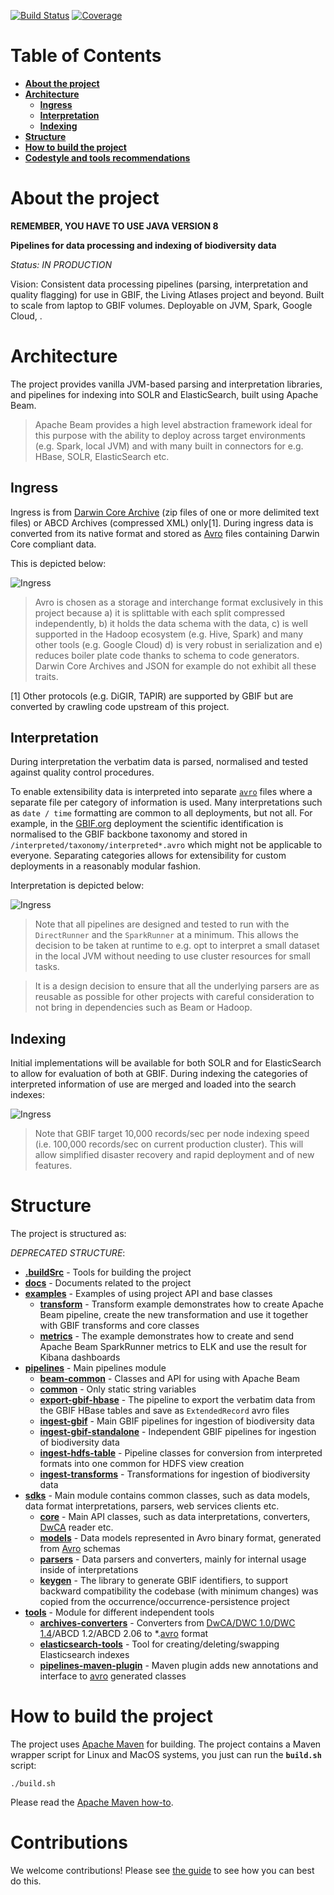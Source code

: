 [![Build Status](https://builds.gbif.org/job/pipelines/badge/icon?style=flat-square)](https://builds.gbif.org/job/pipelines/)
[![Coverage](https://sonar.gbif.org/api/project_badges/measure?project=org.gbif.pipelines%3Apipelines-parent&metric=coverage)](https://sonar.gbif.org/dashboard?id=org.gbif.pipelines%3Apipelines-parent)

# Table of Contents

- [**About the project**](#about-the-project)
- [**Architecture**](#architecture)
    - [**Ingress**](#ingress)
    - [**Interpretation**](#interpretation)
    - [**Indexing**](#indexing)
- [**Structure**](#structure)
- [**How to build the project**](#how-to-build-the-project)
- [**Codestyle and tools recommendations**](#codestyle-and-tools-recommendations)

# About the project

**REMEMBER, YOU HAVE TO USE JAVA VERSION 8**

**Pipelines for data processing and indexing of biodiversity data**

_Status: IN PRODUCTION_

Vision: Consistent data processing pipelines (parsing, interpretation and quality flagging) for use in GBIF, the Living Atlases project and beyond.
Built to scale from laptop to GBIF volumes. Deployable on JVM, Spark, Google Cloud, <insert your favourite cloud provider here>.

# Architecture

The project provides vanilla JVM-based parsing and interpretation libraries, and pipelines for indexing into SOLR and ElasticSearch, built using Apache Beam.

> Apache Beam provides a high level abstraction framework ideal for this purpose with the ability to deploy across target environments (e.g. Spark, local JVM) and with many built in connectors for e.g. HBase, SOLR, ElasticSearch etc.

## Ingress

Ingress is from [Darwin Core Archive](https://www.tdwg.org/standards/dwc/) (zip files of one or more delimited text files) or ABCD Archives (compressed XML) only[1].
During ingress data is converted from its native format and stored as [Avro](https://avro.apache.org/docs/current/) files containing Darwin Core compliant data.

This is depicted below:

![Ingress](./docs/images/ingress.svg)

> Avro is chosen as a storage and interchange format exclusively in this project because a) it is splittable with each split compressed independently, b) it holds the data schema with the data, c) is well supported in the Hadoop ecosystem (e.g. Hive, Spark) and many other tools (e.g. Google Cloud) d) is very robust in serialization and e) reduces boiler plate code thanks to schema to code generators. Darwin Core Archives and JSON for example do not exhibit all these traits.

[1] Other protocols (e.g. DiGIR, TAPIR) are supported by GBIF but are converted by crawling code upstream of this project.

## Interpretation

During interpretation the verbatim data is parsed, normalised and tested against quality control procedures.

To enable extensibility data is interpreted into separate [`avro`](https://avro.apache.org/docs/current/) files where a separate file per category of information is used.  Many interpretations such as `date / time` formatting are common to all deployments, but not all.
For example, in the [GBIF.org](https://www.gbif.org) deployment the scientific identification is normalised to the GBIF backbone taxonomy and stored in `/interpreted/taxonomy/interpreted*.avro` which might not be applicable to everyone.
Separating categories allows for extensibility for custom deployments in a reasonably modular fashion.

Interpretation is depicted below:

![Ingress](./docs/images/interpret.svg)

> Note that all pipelines are designed and tested to run with the `DirectRunner` and the `SparkRunner` at a minimum.  This allows the decision to be taken at runtime to e.g. opt to interpret a small dataset in the local JVM without needing to use cluster resources for small tasks.

> It is a design decision to ensure that all the underlying parsers are as reusable as possible for other projects with careful consideration to not bring in dependencies such as Beam or Hadoop.

## Indexing

Initial implementations will be available for both SOLR and for ElasticSearch to allow for evaluation of both at GBIF.
During indexing the categories of interpreted information of use are merged and loaded into the search indexes:

![Ingress](./docs/images/index.svg)

> Note that GBIF target 10,000 records/sec per node indexing speed (i.e. 100,000 records/sec on current production cluster).  This will allow simplified disaster recovery and rapid deployment and of new features.

# Structure

The project is structured as:

_DEPRECATED STRUCTURE_:
- [**.buildSrc**](./.buildSrc) - Tools for building the project
- [**docs**](./docs) - Documents related to the project
- [**examples**](./examples) - Examples of using project API and base classes
    - [**transform**](./examples/transform) - Transform example demonstrates how to create Apache Beam pipeline, create the new transformation and use it together with GBIF transforms and core classes
    - [**metrics**](./examples/metrics) - The example demonstrates how to create and send Apache Beam SparkRunner metrics to ELK and use the result for Kibana dashboards
- [**pipelines**](./pipelines) - Main pipelines module
    - [**beam-common**](./pipelines/beam-common) - Classes and API for using with Apache Beam
    - [**common**](./pipelines/common) - Only static string variables
    - [**export-gbif-hbase**](./pipelines/export-gbif-hbase) - The pipeline to export the verbatim data from the GBIF HBase tables and save as `ExtendedRecord` avro files
    - [**ingest-gbif**](./pipelines/ingest-gbif) - Main GBIF pipelines for ingestion of biodiversity data
    - [**ingest-gbif-standalone**](./pipelines/ingest-gbif-standalone) - Independent GBIF pipelines for ingestion of biodiversity data
    - [**ingest-hdfs-table**](./pipelines/ingest-hdfs-table) - Pipeline classes for conversion from interpreted formats into one common for HDFS view creation
    - [**ingest-transforms**](./pipelines/ingest-transforms) - Transformations for ingestion of biodiversity data
- [**sdks**](./sdks) - Main module contains common classes, such as data models, data format interpretations, parsers, web services clients etc.
    - [**core**](./sdks/core) - Main API classes, such as data interpretations, converters, [DwCA](https://www.tdwg.org/standards/dwc/) reader etc.
    - [**models**](./sdks/models) - Data models represented in Avro binary format, generated from [Avro](https://avro.apache.org/docs/current/) schemas
    - [**parsers**](./sdks/parsers) - Data parsers and converters, mainly for internal usage inside of interpretations
    - [**keygen**](./sdks/keygen) - The library to generate GBIF identifiers, to support backward compatibility the codebase (with minimum changes) was copied from the occurrence/occurrence-persistence project
- [**tools**](./tools) - Module for different independent tools
    - [**archives-converters**](./tools/archives-converters) - Converters from [DwCA/DWC 1.0/DWC 1.4](https://www.tdwg.org/standards/dwc/)/ABCD 1.2/ABCD 2.06 to *.[avro](https://avro.apache.org/docs/current/) format
    - [**elasticsearch-tools**](./tools/elasticsearch-tools) - Tool for creating/deleting/swapping Elasticsearch indexes
    - [**pipelines-maven-plugin**](./tools/pipelines-maven-plugin) - Maven plugin adds new annotations and interface to [avro](https://avro.apache.org/docs/current/) generated classes

# How to build the project

The project uses [Apache Maven](https://maven.apache.org/) for building. The project contains a Maven wrapper script for Linux and MacOS systems, you just can run the **`build.sh`** script:

```shell
./build.sh
```

Please read the [Apache Maven how-to](https://maven.apache.org/run.html).

# Contributions

We welcome contributions! Please see [the guide](./CONTRIBUTING.md) to see how you can best do this.
